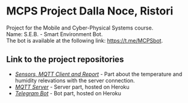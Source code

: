 # MCPS Project Dalla Noce, Ristori
Project for the Mobile and Cyber-Physical Systems course.\
Name: S.E.B. - Smart Environment Bot.\
The bot is available at the following link:  https://t.me/MCPSbot.
## Link to the project repositories
- [_Sensors, MQTT Client and Report_](https://github.com/nikodallanoce/MCPS) - Part about the temperature and humidity relevations with the server connection.
- [_MQTT Server_](https://github.com/nikodallanoce/MQTTServer) - Server part, hosted on Heroku
- [_Telegram Bot_](https://github.com/RistoAle97/BotTelegramMCPS) - Bot part, hosted on Heroku

